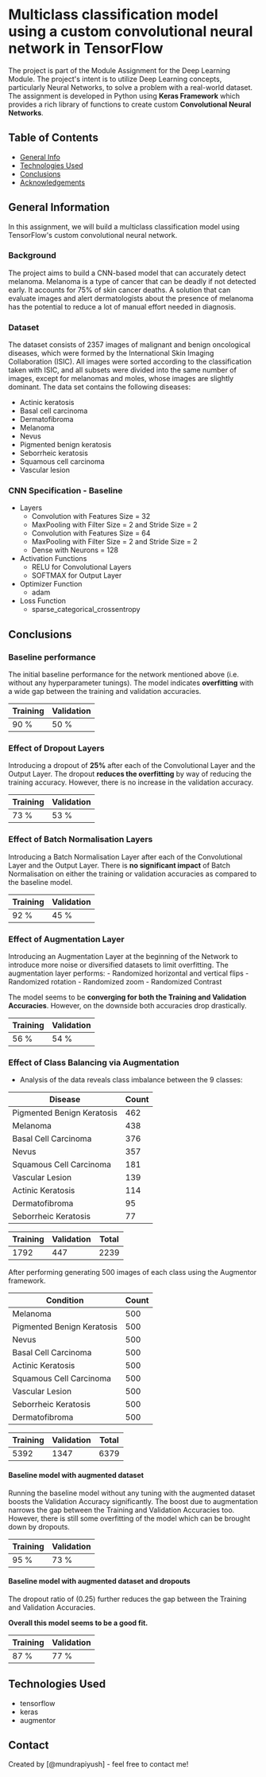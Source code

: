 # Multiclass classification model using a custom convolutional neural network in TensorFlow

The project is part of the Module Assignment for the Deep Learning Module. 
The project's intent is to utilize Deep Learning concepts, particularly Neural Networks, to solve a problem with a real-world dataset.
The assignment is developed in Python using **Keras Framework** which provides a rich library of functions to create custom **Convolutional Neural Networks**. 


## Table of Contents
* [General Info](#general-information)
* [Technologies Used](#technologies-used)
* [Conclusions](#conclusions)
* [Acknowledgements](#acknowledgements)

## General Information

In this assignment, we will build a multiclass classification model using TensorFlow's custom convolutional neural network. 

### Background 
The project aims to build a CNN-based model that can accurately detect melanoma. 
Melanoma is a type of cancer that can be deadly if not detected early. It accounts for 75% of skin cancer deaths. 
A solution that can evaluate images and alert dermatologists about the presence of melanoma has the potential to reduce a lot of manual effort needed in diagnosis.

### Dataset
The dataset consists of 2357 images of malignant and benign oncological diseases, which were formed by the International Skin Imaging Collaboration (ISIC).
All images were sorted according to the classification taken with ISIC, and all subsets were divided into the same number of images, except for melanomas and moles, whose images are slightly dominant.
The data set contains the following diseases:

- Actinic keratosis
- Basal cell carcinoma
- Dermatofibroma
- Melanoma
- Nevus
- Pigmented benign keratosis
- Seborrheic keratosis
- Squamous cell carcinoma
- Vascular lesion

### CNN Specification - Baseline

- Layers
    - Convolution with Features Size = 32
    - MaxPooling with Filter Size = 2 and Stride Size = 2
    - Convolution with Features Size = 64
    - MaxPooling with Filter Size = 2 and Stride Size = 2
    - Dense with Neurons = 128
- Activation Functions
    - RELU for Convolutional Layers
    - SOFTMAX for Output Layer
- Optimizer Function
    - adam
- Loss Function
    - sparse_categorical_crossentropy  

## Conclusions
### Baseline performance

The initial baseline performance for the network mentioned above (i.e. without any hyperparameter tunings).
The model indicates **overfitting** with a wide gap between the training and validation accuracies.

|Training|Validation|
|-|-|
|90 %| 50 %|
### Effect of Dropout Layers

Introducing a dropout of **25%** after each of the Convolutional Layer and the Output Layer.
The dropout **reduces the overfitting** by way of reducing the training accuracy. 
However, there is no increase in the validation accuracy.

|Training|Validation|
|-|-|
|73 %| 53 %|

### Effect of Batch Normalisation Layers

Introducing a Batch Normalisation Layer after each of the Convolutional Layer and the Output Layer.
There is **no significant impact** of Batch Normalisation on either the training or validation accuracies as compared to the baseline model.

|Training|Validation|
|-|-|
|92 %| 45 %|

### Effect of Augmentation Layer

Introducing an Augmentation Layer at the beginning of the Network to introduce more noise or diversified datasets to limit overfitting.
The augmentation layer performs:
    - Randomized horizontal and vertical flips
    - Randomized rotation 
    - Randomized zoom
    - Randomized Contrast

The model seems to be **converging for both the Training and Validation Accuracies**. 
However, on the downside both accuracies drop drastically.

|Training|Validation|
|-|-|
|56 %| 54 %|

### Effect of Class Balancing via Augmentation

- Analysis of the data reveals class imbalance between the 9 classes:

| Disease                     | Count |
|-----------------------------|-------|
| Pigmented Benign Keratosis  | 462   |
| Melanoma                    | 438   |
| Basal Cell Carcinoma        | 376   |
| Nevus                       | 357   |
| Squamous Cell Carcinoma     | 181   |
| Vascular Lesion             | 139   |
| Actinic Keratosis           | 114   |
| Dermatofibroma              | 95    |
| Seborrheic Keratosis        | 77    |

| Training | Validation | Total |
|-|-|-|
|1792| 447 | 2239 |

After performing generating 500 images of each class using the Augmentor framework.

| Condition                   | Count |
|-----------------------------|-------|
| Melanoma                    | 500   |
| Pigmented Benign Keratosis  | 500   |
| Nevus                       | 500   |
| Basal Cell Carcinoma        | 500   |
| Actinic Keratosis           | 500   |
| Squamous Cell Carcinoma     | 500   |
| Vascular Lesion             | 500   |
| Seborrheic Keratosis        | 500   |
| Dermatofibroma              | 500   |

| Training | Validation | Total |
|-|-|-|
|5392| 1347 | 6379 |


#### Baseline model with augmented dataset

Running the baseline model without any tuning with the augmented dataset boosts the Validation Accuracy significantly.
The boost due to augmentation narrows the gap between the Training and Validation Accuracies too.
However, there is still some overfitting of the model which can be brought down by dropouts.

|Training|Validation|
|-|-|
|95 %| 73 %|

#### Baseline model with augmented dataset and dropouts

The dropout ratio of (0.25) further reduces the gap between the Training and Validation Accuracies.

**Overall this model seems to be a good fit.**

|Training|Validation|
|-|-|
|87 %| 77 %|


## Technologies Used
- tensorflow
- keras
- augmentor

## Contact
Created by [@mundrapiyush] - feel free to contact me!
